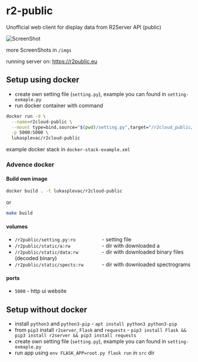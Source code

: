 # r2-public
Unofficial web client for display data from R2Server API (public)

![ScreenShot](https://raw.github.com/lukas0025/r2-public/master/imgs/ob.png)

more ScreenShots in `/imgs`

running server on: https://r2public.eu

## Setup using docker
* create own setting file (`setting.py`), example you can found in `setting-exmaple.py`
* run docker container with command 

```sh
docker run -d \
  --name=r2cloud-public \
  --mount type=bind,source="$(pwd)/setting.py",target="/r2cloud_public/setting.py" \
  -p 5000:5000 \
  lukasplevac/r2cloud-public
```

example docker stack in `docker-stack-example.xml`

### Advence docker

#### Build own image
```sh
docker build . -t lukasplevac/r2cloud-public
```
or
```sh
make build
```

####  volumes
* `/r2public/setting.py:ro          `- setting file
* `/r2public/static/a:rw            `- dir with downloaded a
* `/r2public/static/data:rw         `- dir with downloaded binary files (decoded binary)
* `/r2public/static/spects:rw       `- dir with downloaded spectrograms

#### ports
* `5000` - http ui website

## Setup without docker
* install `python3` and `python3-pip` - `apt install python3 python3-pip`
* from `pip3` install `r2server`, `Flask` and `requests` - `pip3 install Flask && pip3 install r2server && pip3 install requests`
* create own setting file (`setting.py`), example you can found in `setting-exmaple.py`
* run app using `env FLASK_APP=root.py flask run` in `src` dir
